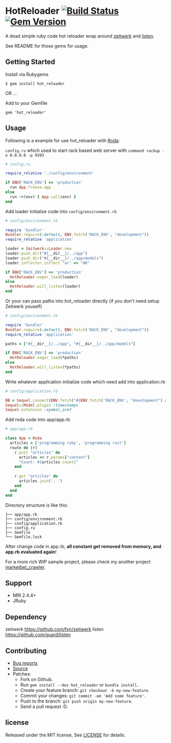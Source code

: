 # HotReloader [![Build Status](https://travis-ci.com/zw963/hot_reloader.svg?branch=master)](https://travis-ci.com/zw963/hot_reloader) [![Gem Version](https://badge.fury.io/rb/hot_reloader.svg)](http://badge.fury.io/rb/hot_reloader)

A dead simple ruby code hot reloader wrap around [zeitwerk](https://github.com/fxn/zeitwerk) and [listen](https://github.com/guard/listen).

See README for those gems for usage.

## Getting Started

Install via Rubygems

    $ gem install hot_reloader

OR ...

Add to your Gemfile

    gem 'hot_reloader'

## Usage

Following is a example for use hot_reloader with [Roda](https://github.com/jeremyevans/roda):

`config.ru` which used to start rack based web server with `command rackup -o 0.0.0.0 -p 9393`

```rb
# config.ru

require_relative './config/environment'

if ENV['RACK_ENV'] == 'production'
  run App.freeze.app
else
  run ->(env) { App.call(env) }
end
```

Add loader initialize code into `config/environment.rb`


```rb
# config/environment.rb

require 'bundler'
Bundler.require(:default, ENV.fetch('RACK_ENV', "development"))
require_relative 'application'

loader = Zeitwerk::Loader.new
loader.push_dir("#{__dir__}/../app")
loader.push_dir("#{__dir__}/../app/models")
loader.inflector.inflect "ar" => "AR"

if ENV['RACK_ENV'] == 'production'
  HotReloader.eager_load(loader)
else
  HotReloader.will_listen(loader)
end
```

Or your can pass paths into hot_reloader directly (if you don't need setup Zeitwerk youself)


```rb
# config/environment.rb

require 'bundler'
Bundler.require(:default, ENV.fetch('RACK_ENV', "development"))
require_relative 'application'

paths = ["#{__dir__}/../app", "#{__dir__}/../app/models"]

if ENV['RACK_ENV'] == 'production'
  HotReloader.eager_load(*paths)
else
  HotReloader.will_listen(*paths)
end
```

Write whatever application initialize code which need add into application.rb

```rb
# config/application.rb

DB = Sequel.connect(ENV.fetch("#{ENV.fetch('RACK_ENV', "development").upcase}_DATABASE_URL"), timeout: 10000)
Sequel::Model.plugin :timestamps
Sequel.extension :symbol_aref
```

Add roda code into app/app.rb

```rb
# app/app.rb

class App < Roda
  articles = ['programming ruby', 'programming rust']
  route do |r|
    r.post "articles" do
      articles << r.params["content"]
      "Count: #{articles.count}"
    end
	
	r.get "articles" do
      articles.join(', ')
    end
  end
end
```

Directory structure is like this:

```
├── app/app.rb
├── config/environment.rb
├── config/application.rb
├── config.ru
├── Gemfile
└── Gemfile.lock
```

After change code in app.rb, **all constant get removed from memory, and app.rb evaluated again**!

For a more rich WIP sample project, please check my another project [marketbet_crawler](https://github.com/zw963/marketbet_crawler).

## Support

  * MRI 2.4.4+
  * JRuby

## Dependency

zeitwerk https://github.com/fxn/zeitwerk
listen https://github.com/guard/listen

## Contributing

  * [Bug reports](https://github.com/zw963/hot_reloader/issues)
  * [Source](https://github.com/zw963/hot_reloader)
  * Patches:
    * Fork on Github.
    * Run `gem install --dev hot_reloader` or `bundle install`.
    * Create your feature branch: `git checkout -b my-new-feature`.
    * Commit your changes: `git commit -am 'Add some feature'`.
    * Push to the branch: `git push origin my-new-feature`.
    * Send a pull request :D.

## license

Released under the MIT license, See [LICENSE](https://github.com/zw963/hot_reloader/blob/master/LICENSE) for details.
